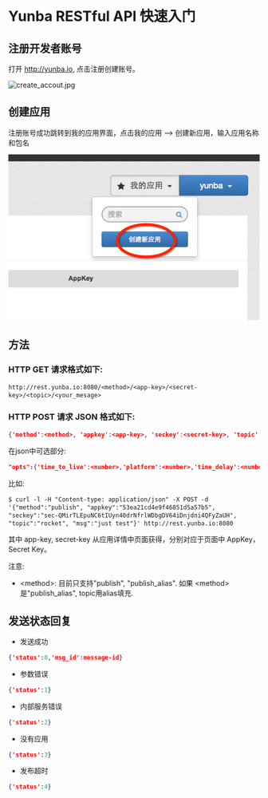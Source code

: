 # Yunba RESTful API 快速入门
## 注册开发者账号
打开 <http://yunba.io>, 点击注册创建账号。

![create_accout.jpg](../image/register_account.png)

## 创建应用
注册账号成功跳转到我的应用界面，点击我的应用 --> 创建新应用，输入应用名称和包名

![create_application.jpg](image/create_app.png)

## 方法

### HTTP GET 请求格式如下:

```url
http://rest.yunba.io:8080/<method>/<app-key>/<secret-key>/<topic>/<your_mesage>
```

### HTTP POST 请求 JSON 格式如下:

```json
{'method':<method>, 'appkey':<app-key>, 'seckey':<secret-key>, 'topic':<topic>, 'msg':<message>}
```

在json中可选部分:

```json
"opts":{'time_to_live':<number>,'platform':<number>,'time_delay':<number>,'location':<string>,'qos':<number>,'apn_json':{'alert':<string>,'badge:<number>,'sound':<string>,'priority':<number>,'expiration':<number>','content-available':<number>}}
```

比如:

```
$ curl -l -H "Content-type: application/json" -X POST -d '{"method":"publish", "appkey":"53ea21cd4e9f46851d5a57b5", "seckey":"sec-QMirTLEpuNC6tIUyn40drNfrlWDbgDV64iDnjdni4QFyZaUH", "topic":"rocket", "msg":"just test"}' http://rest.yunba.io:8080
```


其中 app-key, secret-key 从应用详情中页面获得，分别对应于页面中 AppKey， Secret Key。


注意:

* <method\>: 目前只支持"publish", "publish_alias". 如果 <method\> 是"publish_alias", topic用alias填充.

## 发送状态回复

* 发送成功

```json
{'status':0,'msg_id':message-id}
```

* 参数错误

```json
{'status':1}
```

* 内部服务错误

```json
{'status':2}
```

* 没有应用

```json
{'status':3}
```

* 发布超时

```json
{'status':4}
```
